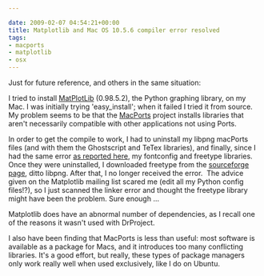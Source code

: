 ```yaml
---

date: 2009-02-07 04:54:21+00:00
title: Matplotlib and Mac OS 10.5.6 compiler error resolved
tags:
- macports
- matplotlib
- osx
---
```


Just for future reference, and others in the same situation:

I tried to install [MatPlotLib](http://matplotlib.sourceforge.net/) (0.98.5.2), the Python graphing library, on my Mac. I was initially trying 'easy_install'; when it failed I tried it from source. My problem seems to be that the [MacPorts](http://www.macports.org/) project installs libraries that aren't necessarily compatible with other applications not using Ports.

In order to get the compile to work, I had to uninstall my libpng macPorts files (and with them the Ghostscript and TeTex libraries), and finally, since I had the same error [as reported here](http://www.mail-archive.com/matplotlib-users@lists.sourceforge.net/msg09474.html), my fontconfig and freetype libraries. Once they were uninstalled, I downloaded freetype from the [sourceforge page](http://freetype.sourceforge.net/download.html), ditto libpng. After that, I no longer received the error.  The advice given on the Matplotlib mailing list scared me (edit all my Python config files!?), so I just scanned the linker error and thought the freetype library might have been the problem. Sure enough ...

Matplotlib does have an abnormal number of dependencies, as I recall one of the reasons it wasn't used with DrProject.

I also have been finding that MacPorts is less than useful: most software is available as a package for Macs, and it introduces too many conflicting libraries. It's a good effort, but really, these types of package managers only work really well when used exclusively, like I do on Ubuntu.
